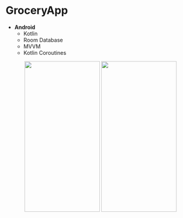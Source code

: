 # GroceryApp

- **Android** 
   - Kotlin
   - Room Database
   - MVVM
   - Kotlin Coroutines


<div align=center>
        <img src="https://user-images.githubusercontent.com/81251707/219985535-7982b9c5-40d6-480d-a7ca-b16eb889d726.jpeg" height="400" width="200">
        <img src="https://user-images.githubusercontent.com/81251707/219985560-d843eef6-7adc-46f3-b364-634cfc82ca91.jpeg" height="400" width="200">
</div>
